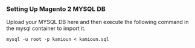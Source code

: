### Setting Up Magento 2 MYSQL DB

Upload your MYSQL DB here and then execute the following command in the mysql container to import it.

`mysql -u root -p kamioun < kamioun.sql`
